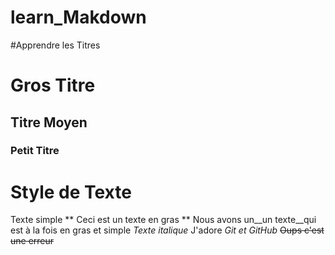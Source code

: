 # learn_Makdown

#Apprendre les Titres
# Gros Titre
## Titre Moyen
### Petit Titre

# Style de Texte
Texte simple
** Ceci est un texte en gras **
Nous avons un__un texte__qui est à la fois en gras et simple
*Texte italique*
J'adore *Git et GitHub*
~~Oups c'est une erreur~~